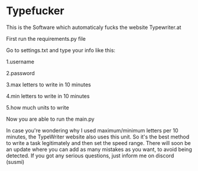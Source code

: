 # Typefucker
This is the Software which automaticaly fucks the website Typewriter.at

First run the requirements.py file

Go to settings.txt and type your info like this:

1.username

2.password

3.max letters to write in 10 minutes

4.min letters to write in 10 minutes

5.how much units to write

Now you are able to run the main.py

In case you're wondering why I used maximum/minimum letters per 10 minutes, the TypeWriter website also uses this unit. So it's the best method to write a task legitimately and then set the speed range.
There will soon be an update where you can add as many mistakes as you want, to avoid being detected. If you got any serious questions, just inform me on discord (susmi)
